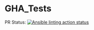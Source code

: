 # GHA_Tests
PR Status: [![Ansible linting action status](https://github.com/snevs/GHA_Tests/actions/workflows/ansible-lint.yml/badge.svg)](https://github.com/snevs/GHA_Tests/actions/workflows/ansible-lint.yml)
